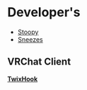 
# Developer's
* [Stoopy](https://discordapp.com/users/855676964353867807)
* [Sneezes](https://discordapp.com/users/583413274608140288)

## VRChat Client 
**[TwixHook]()**
